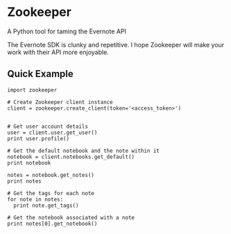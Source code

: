 Zookeeper
=========

A Python tool for taming the Evernote API

The Evernote SDK is clunky and repetitive. I hope Zookeeper will make your work
with their API more enjoyable.


Quick Example
-------------

```
import zookeeper

# Create Zookeeper client instance
client = zookeeper.create_client(token='<access_token>')


# Get user account details
user = client.user.get_user()
print user.profile()

# Get the default notebook and the note within it
notebook = client.notebooks.get_default()
print notebook

notes = notebook.get_notes()
print notes

# Get the tags for each note
for note in notes:
  print note.get_tags()

# Get the notebook associated with a note
print notes[0].get_notebook()
